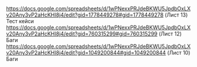https://docs.google.com/spreadsheets/d/1wPNexxPRJdeBKWU5JpdbOxLXv20Any3vP2aHcKHI8j4/edit?gid=1778449278#gid=1778449278           (Лист 13) Тест кейси
https://docs.google.com/spreadsheets/d/1wPNexxPRJdeBKWU5JpdbOxLXv20Any3vP2aHcKHI8j4/edit?gid=760315299#gid=760315299             (Лист 12) Баги
https://docs.google.com/spreadsheets/d/1wPNexxPRJdeBKWU5JpdbOxLXv20Any3vP2aHcKHI8j4/edit?gid=1049200844#gid=1049200844           (Лист 10) Баги

